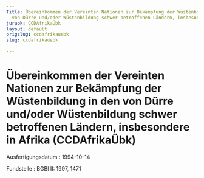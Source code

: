 ```yaml
---
Title: Übereinkommen der Vereinten Nationen zur Bekämpfung der Wüstenbildung in den
  von Dürre und/oder Wüstenbildung schwer betroffenen Ländern, insbesondere in Afrika
jurabk: CCDAfrikaÜbk
layout: default
origslug: ccdafrikauebk
slug: ccdafrikauebk

---
```


# Übereinkommen der Vereinten Nationen zur Bekämpfung der Wüstenbildung in den von Dürre und/oder Wüstenbildung schwer betroffenen Ländern, insbesondere in Afrika (CCDAfrikaÜbk)

Ausfertigungsdatum
:   1994-10-14

Fundstelle
:   BGBl II: 1997, 1471


